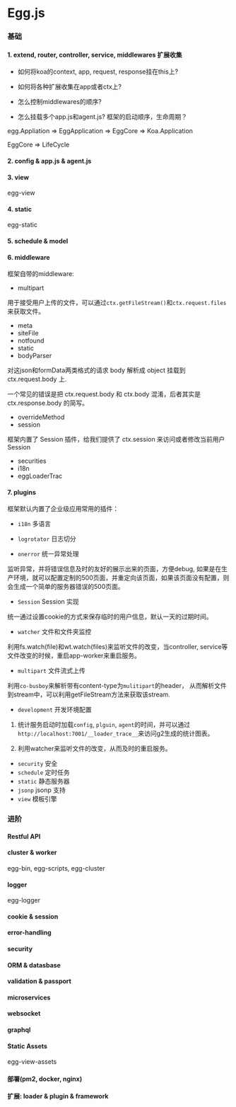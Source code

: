# Egg.js

### 基础

#### 1. extend, router, controller, service, middlewares 扩展收集

- 如何将koa的context, app, request, response挂在this上?

- 如何将各种扩展收集在app或者ctx上?

- 怎么控制middlewares的顺序?

- 怎么挂载多个app.js和agent.js? 框架的启动顺序，生命周期？

 egg.Appliation => EggApplication => EggCore => Koa.Application

 EggCore => LifeCycle

#### 2. config & app.js & agent.js

#### 3. view

egg-view

#### 4. static

egg-static

#### 5. schedule & model

#### 6. middleware

框架自带的middleware: 

- multipart

用于接受用户上传的文件，可以通过`ctx.getFileStream()`和`ctx.request.files`来获取文件。

- meta
- siteFile
- notfound
- static
- bodyParser

对这json和formData两类格式的请求 body 解析成 object 挂载到 ctx.request.body 上.

一个常见的错误是把 ctx.request.body 和 ctx.body 混淆，后者其实是 ctx.response.body 的简写。

- overrideMethod
- session

框架内置了 Session 插件，给我们提供了 ctx.session 来访问或者修改当前用户 Session 

- securities
- i18n
- eggLoaderTrac

#### 7. plugins

框架默认内置了企业级应用常用的插件：

- `i18n`  多语言
- `logrotator`  日志切分

- `onerror`  统一异常处理

监听异常，并将错误信息及时的友好的展示出来的页面，方便debug, 如果是在生产环境，就可以配置定制的500页面，并重定向该页面，如果该页面没有配置，则会生成一个简单的服务器错误的500页面。

- `Session`  Session 实现

统一通过设置cookie的方式来保存临时的用户信息，默认一天的过期时间。

- `watcher`  文件和文件夹监控

利用fs.watch(file)和wt.watch(files)来监听文件的改变，当controller, service等文件改变的时候，重启app-worker来重启服务。

- `multipart`  文件流式上传

利用`co-busboy`来解析带有content-type为`mulitipart`的header， 从而解析文件到stream中，可以利用getFileStream方法来获取该stream.

- `development`  开发环境配置

1. 统计服务启动时加载`config`, `plguin`, `agent`的时间，并可以通过`http://localhost:7001/__loader_trace__`来访问g2生成的统计图表。

2. 利用watcher来监听文件的改变，从而及时的重启服务。

- `security`  安全
- `schedule`  定时任务
- `static`  静态服务器
- `jsonp`  jsonp 支持
- `view`  模板引擎


### 进阶

#### Restful API
#### cluster & worker

egg-bin, egg-scripts, egg-cluster

#### logger

egg-logger

#### cookie & session
#### error-handling
#### security
#### ORM & datasbase
#### validation & passport
#### microservices
#### websocket
#### graphql
#### Static Assets

egg-view-assets

#### 部署(pm2, docker, nginx)
#### 扩展: loader & plugin & framework

